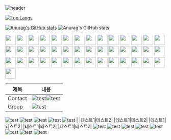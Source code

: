 




![header](https://capsule-render.vercel.app/api?type=waving&color=gradient&height=200&section=header&text=hello😀&fontSize=80&fontColor=ffffff)

[![Top Langs](https://github-readme-stats.vercel.app/api/top-langs/?username=sumintmin)](https://github.com/anuraghazra/github-readme-stats)

[![Anurag's GitHub stats](https://github-readme-stats.vercel.app/api?username=sumintmin)](https://github.com/anuraghazra/github-readme-stats)
![Anurag's GitHub stats](https://github-readme-stats.vercel.app/api?username=sumintmin&hide=contribs,prs&show_icons=true&theme=blue)


<img height="32" width="32" src="https://cdn.simpleicons.org/github" />
<img height="32" width="32" src="https://cdn.simpleicons.org/react/61DAFB" />
<img height="32" width="32" src="https://cdn.simpleicons.org/nodedotjs/5FA04E" />
<img height="32" width="32" src="https://cdn.simpleicons.org/intellijidea/000000" />
<img height="32" width="32" src="https://cdn.simpleicons.org/javascript/F7DF1E" />
<img height="32" width="32" src="https://cdn.simpleicons.org/spring/6DB33F" />
<img height="32" width="32" src="https://cdn.simpleicons.org/jupyter/F37626" />
<img height="32" width="32" src="https://cdn.simpleicons.org/typescript/3178C6" />
<img height="32" width="32" src="https://cdn.simpleicons.org/html5/E34F26/eee" />
<img height="32" width="32" src="https://cdn.simpleicons.org/css3/1572B6/_" />
<img height="32" width="32" src="https://cdn.simpleicons.org/springboot/6DB33F/_" />
<img height="32" width="32" src="https://cdn.simpleicons.org/springsecurity/6DB33F/_" />
<img height="32" width="32" src="https://cdn.simpleicons.org/python/3776AB" />
<img height="32" width="32" src="https://cdn.simpleicons.org/cplusplus/00599C" />
<img height="32" width="32" src="https://cdn.simpleicons.org/xml/005FAD" />
<img height="32" width="32" src="https://cdn.simpleicons.org/r/276DC3" />
<img height="32" width="32" src="https://cdn.simpleicons.org/tistory/000000" />
<img height="32" width="32" src="https://cdn.simpleicons.org/bootstrap/7952B3" />
<img height="32" width="32" src="https://cdn.simpleicons.org/jquery/0769AD" />
<img height="32" width="32" src="https://cdn.simpleicons.org/ngrok/1F1E37" />
<img height="32" width="32" src="https://cdn.simpleicons.org/redmine/B32024" />
<img height="32" width="32" src="https://cdn.simpleicons.org/redux/764ABC" />
<img height="32" width="32" src="https://cdn.simpleicons.org/eclipseide/2C2255" />
<img height="32" width="32" src="https://cdn.simpleicons.org/amazonwebservices/232F3E" />
<img height="32" width="32" src="https://cdn.simpleicons.org/mysql/4479A1" />
<img height="32" width="32" src="https://cdn.simpleicons.org/postgresql/4169E1" />
<img height="32" width="32" src="https://cdn.simpleicons.org/slack/4A154B" />
<img height="32" width="32" src="https://cdn.simpleicons.org/linux/FCC624" />
<img height="32" width="32" src="https://cdn.simpleicons.org/linuxmint/86BE43" />
<img height="32" width="32" src="https://cdn.simpleicons.org/virtualbox/2F61B4" />
<img height="32" width="32" src="https://cdn.simpleicons.org/gradle/2F61B4" />
<img height="32" width="32" src="https://cdn.simpleicons.org/sublimetext/FF9800" />
<img height="32" width="32" src="https://cdn.simpleicons.org/googlecolab/F9AB00" />
<img height="32" width="32" src="https://cdn.simpleicons.org/pycharm/000000" />
<img height="32" width="32" src="https://cdn.simpleicons.org/apachetomcat/F8DC75" />
<img height="32" width="32" src="https://cdn.simpleicons.org/docker/2496ED" />
<img height="32" width="32" src="https://cdn.simpleicons.org/tailwindcss/06B6D4" />
<img height="32" width="32" src="https://cdn.simpleicons.org/gitforwindows/80B3FF" />
<img height="32" width="32" src="https://cdn.simpleicons.org/googlecolab/F9AB00" />
<img height="32" width="32" src="https://cdn.simpleicons.org/slack/4A154B" />
<img height="32" width="32" src="https://cdn.simpleicons.org/slack/4A154B" />
<img height="32" width="32" src="https://cdn.simpleicons.org/slack/4A154B" />
<img height="32" width="32" src="https://cdn.simpleicons.org/slack/4A154B" />


|제목|내용|
|------|---|
|Contact| <img src="https://img.shields.io/badge/Gmail-D14836?style=for-the-badge&logo=gmail&logoColor=white" alt="test" /><img src="https://img.shields.io/badge/Line-00C300?style=for-the-badge&logo=line&logoColor=white" alt="test" />	|
|Group|   <img src="https://img.shields.io/badge/Slack-4A154B?style=for-the-badge&logo=slack&logoColor=white" alt="test" />
<img src="https://img.shields.io/badge/Discord-7289DA?style=for-the-badge&logo=discord&logoColor=white" alt="test" />
<img src="https://img.shields.io/badge/Microsoft_Teams-6264A7?style=for-the-badge&logo=microsoft-teams&logoColor=white" alt="test" />
<img src="https://img.shields.io/badge/Zoom-2D8CFF?style=for-the-badge&logo=zoom&logoColor=white" alt="test" />
<img src="https://img.shields.io/badge/Stack%20Overflow-F58025?style=for-the-badge&logo=Stack%20Overflow&logoColor=white" alt="test" />
<img src="https://img.shields.io/badge/Google-4285F4?logo=google&logoColor=fff&style=for-the-badge" alt="test" /> |
|테스트1|테스트2|
|테스트1|테스트2|
|테스트1|테스트2|
|테스트1|테스트2|
|테스트1|테스트2|



<img src="" alt="test" />
<img src="" alt="test" />
<img src="" alt="test" />
<img src="" alt="test" />
<img src="" alt="test" />
<img src="" alt="test" />
<img src="" alt="test" />
<img src="" alt="test" />










<!--
**sumintmin/sumintmin** is a ✨ _special_ ✨ repository because its `README.md` (this file) appears on your GitHub profile.

Here are some ideas to get you started:

- 🔭 I’m currently working on ...
- 🌱 I’m currently learning ...
- 👯 I’m looking to collaborate on ...
- 🤔 I’m looking for help with ...
- 💬 Ask me about ...
- 📫 How to reach me: ...
- 😄 Pronouns: ...
- ⚡ Fun fact: ...
-->
